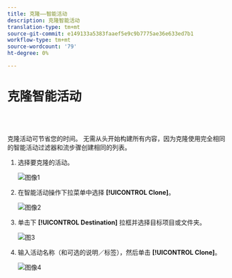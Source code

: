 ```yaml
---
title: 克隆——智能活动
description: 克隆智能活动
translation-type: tm+mt
source-git-commit: e149133a5383faaef5e9c9b7775ae36e633ed7b1
workflow-type: tm+mt
source-wordcount: '79'
ht-degree: 0%

---
```



# 克隆智能活动

<br> 

克隆活动可节省您的时间。 无需从头开始构建所有内容，因为克隆使用完全相同的智能活动过滤器和流步骤创建相同的列表。

1. 选择要克隆的活动。

   ![图像1](/help/sky/assets/smart-campaigns/clone-a-smart-campaign/clone-a-smart-campaign-1.png)

1. 在智能活动操作下拉菜单中选择 **[!UICONTROL Clone]**。

   ![图像2](/help/sky/assets/smart-campaigns/clone-a-smart-campaign/clone-a-smart-campaign-2.png)

1. 单击下 **[!UICONTROL Destination]** 拉框并选择目标项目或文件夹。

   ![图3](/help/sky/assets/smart-campaigns/clone-a-smart-campaign/clone-a-smart-campaign-3.png)

1. 输入活动名称（和可选的说明／标签），然后单击 **[!UICONTROL Clone]**。

   ![图像4](/help/sky/assets/smart-campaigns/clone-a-smart-campaign/clone-a-smart-campaign-4.png)
